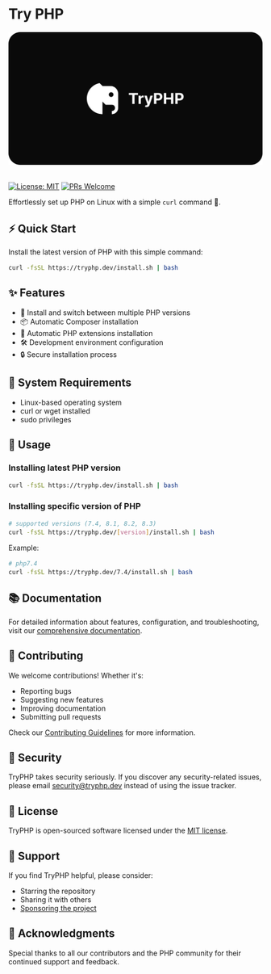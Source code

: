 # Try PHP

<img src="public/cover.png" alt="TryPHP's logo">
<br><br>

[![License: MIT](https://img.shields.io/badge/License-MIT-yellow.svg)](https://opensource.org/licenses/MIT)
[![PRs Welcome](https://img.shields.io/badge/PRs-welcome-brightgreen.svg)](CONTRIBUTING.md)

Effortlessly set up PHP on Linux with a simple `curl` command 🚀.

## ⚡️ Quick Start

Install the latest version of PHP with this simple command:

```sh
curl -fsSL https://tryphp.dev/install.sh | bash
```

## ✨ Features

- 🔄 Install and switch between multiple PHP versions
- 📦 Automatic Composer installation
- 🧩 Automatic PHP extensions installation
- 🛠️ Development environment configuration
- 🔒 Secure installation process

## 🔧 System Requirements

- Linux-based operating system
- curl or wget installed
- sudo privileges

## 🚀 Usage

### Installing latest PHP version

```sh
curl -fsSL https://tryphp.dev/install.sh | bash
```

### Installing specific version of PHP

```sh
# supported versions (7.4, 8.1, 8.2, 8.3) 
curl -fsSL https://tryphp.dev/[version]/install.sh | bash
```

Example:

```sh
# php7.4
curl -fsSL https://tryphp.dev/7.4/install.sh | bash
```

## 📚 Documentation

For detailed information about features, configuration, and troubleshooting, visit our [comprehensive documentation](https://tryphp.dev).

## 🤝 Contributing

We welcome contributions! Whether it's:

- Reporting bugs
- Suggesting new features
- Improving documentation
- Submitting pull requests

Check our [Contributing Guidelines](CONTRIBUTING.md) for more information.

## 🔐 Security

TryPHP takes security seriously. If you discover any security-related issues, please email <security@tryphp.dev> instead of using the issue tracker.

## 📝 License

TryPHP is open-sourced software licensed under the [MIT license](LICENSE.md).

## 💖 Support

If you find TryPHP helpful, please consider:

- Starring the repository
- Sharing it with others
- [Sponsoring the project](https://github.com/sponsors/tryphp)

## 🙏 Acknowledgments

Special thanks to all our contributors and the PHP community for their continued support and feedback.
